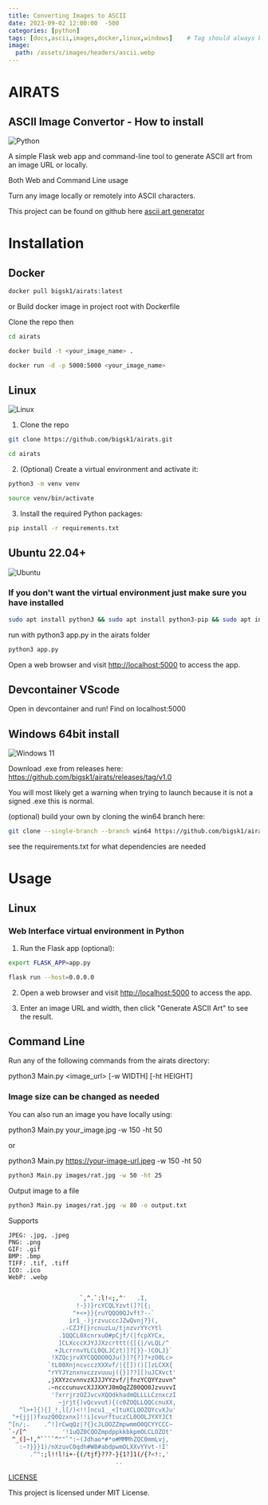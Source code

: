 ```yaml
---
title: Converting Images to ASCII
date: 2023-09-02 12:00:00  -500
categories: [python]
tags: [docs,ascii,images,docker,linux,windows]    # Tag should always be in lowercase
image:
  path: /assets/images/headers/ascii.webp
---
```


# AIRATS  

## ASCII Image Convertor - How to install

![Python](https://img.shields.io/badge/python-3670A0?style=for-the-badge&logo=python&logoColor=ffdd54)


A simple Flask web app and command-line tool to generate ASCII art from an image URL or locally.


Both Web and Command Line usage



Turn any image locally or remotely into ASCII characters.

This project can be found on github here [ascii art generator](https://github.com/bigsk1/airats)

# Installation

## Docker

```bash
docker pull bigsk1/airats:latest
```
or
Build docker image in project root with Dockerfile

Clone the repo then

```bash
cd airats
```


```bash
docker build -t <your_image_name> .
```

```bash
docker run -d -p 5000:5000 <your_image_name>
```


## Linux

![Linux](https://img.shields.io/badge/Linux-FCC624?style=for-the-badge&logo=linux&logoColor=black)


1. Clone the repo
   
```bash
git clone https://github.com/bigsk1/airats.git
```

```bash
cd airats
```

2. (Optional) Create a virtual environment and activate it:

```bash
python3 -m venv venv

source venv/bin/activate
```


3. Install the required Python packages:

```bash
pip install -r requirements.txt
```


## Ubuntu 22.04+
![Ubuntu](https://img.shields.io/badge/Ubuntu-E95420?style=for-the-badge&logo=ubuntu&logoColor=white)
### If you don't want the virtual environment just make sure you have installed  

```bash
sudo apt install python3 && sudo apt install python3-pip && sudo apt install python3-flask && python3 -m pip install Pillow && python3 -m pip install requests && python3 -m pip install gunicorn
```
run with python3 app.py in the airats folder

```bash
python3 app.py
```
Open a web browser and visit [http://localhost:5000](http://localhost:5000) to access the app.



## Devcontainer VScode

Open in devcontainer and run! Find on localhost:5000


## Windows 64bit install
![Windows 11](https://img.shields.io/badge/Windows%2011-%230079d5.svg?style=for-the-badge&logo=Windows%2011&logoColor=white)

Download .exe from releases here: https://github.com/bigsk1/airats/releases/tag/v1.0

You will most likely get a warning when trying to launch because it is not a signed .exe this is normal.

(optional)  build your own by cloning the win64 branch here:

```bash
git clone --single-branch --branch win64 https://github.com/bigsk1/airats.git
```
see the requirements.txt for what dependencies are needed


# Usage

## Linux

### Web Interface virtual environment in Python



1. Run the Flask app (optional):

```bash
export FLASK_APP=app.py
```
```bash
flask run --host=0.0.0.0
```

2. Open a web browser and visit [http://localhost:5000](http://localhost:5000) to access the app.

3. Enter an image URL and width, then click "Generate ASCII Art" to see the result.





## Command Line



Run any of the following commands from the airats directory:

python3 Main.py <image_url> [-w WIDTH] [-ht HEIGHT]

### Image size can be changed as needed


You can also run an image you have locally using:


python3 Main.py your_image.jpg -w 150 -ht 50

or 

python3 Main.py https://your-image-url.jpeg -w 150 -ht 50



```bash
python3 Main.py images/rat.jpg -w 50 -ht 25
```


Output image to a file
```bash
python3 Main.py images/rat.jpg -w 80 -o output.txt
```



Supports 

    JPEG: .jpg, .jpeg
    PNG: .png
    GIF: .gif
    BMP: .bmp
    TIFF: .tif, .tiff
    ICO: .ico
    WebP: .webp


```bash
                                 
                    `,^.`:l!<;,^'   .I, 
                   !-})}rcYCQLYzvt(]?[{; 
                  "+<+}}{ruYQQQ0QJvft?--` 
                 ir1_-)jrzvucccJZwQvnj?}(, 
               .-CZJf[}rcnuzLu/tjnzvrYYcYtl 
              .1QQCL0XcnrxuO#pCjf/(|fcpXYCx, 
              ]CLXcccXJYJJXzcrttt({[{|/vLQL/^ 
             +JLcrrnvYLCL0QLJCzt)]?[}}-)COLJ}`
            !XZQcjrvXYCQQOO0QJu(}]?{?]?+zO0Lc> 
           `tL00XnjncvcczXXXvf/|{[])()[]zLCXX{
           "rYYJYznxnvczzvuuuj({}]??][)uJCXvct'
           ,jXXYzcvnnvzXJJJYYzvf/|fnzYCQYYzuvn^
           .~ncccunuvcXJJXXYJ0mOqZZ00QO0JzvuvvI
            '?xrrjrzOZJvcvXQOdkhadmQLLLLCznxczI
              ~jrjt{)vQcvvut){(c0ZOQLLQQCcnuXX,
   ^l>+]{){]_!,l[/)<!!]ncu1__<]tuXCLQOZQYcvXJu'
 "+{jj|)fxuzQ0Qzxnx]!!i]cvurftuczCL0OOLJYXYJCt 
^[n/;.    .^!]rCwqQz|?{}cJLOOZZmpwmmO0QCYYCCC~
`-/[^          '!1uQZ0CQOZmpdppkkbkpmOLCLOZOt'
 ^_(]~!,^````^""`":~(Jdhao*#*o#MMMhZQC0mmLvj, 
   :~?}}}1)/nXzuvC0qdh#W8#abdpwmOLXXvYYvt-!I'
      .^":;l!!l!i+-{(/tjf}???-}{1?]1(/{?<!:,'
                              ..            
```



<a href='https://github.com/bigsk1/airats/blob/master/LICENSE'>LICENSE</a>

This project is licensed under MIT License.
